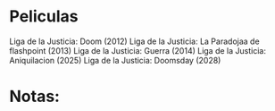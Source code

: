 # Peliculas
Liga de la Justicia: Doom (2012)
Liga de la Justicia: La Paradojaa de flashpoint (2013)
Liga de la Justicia: Guerra (2014)
Liga de la Justicia: Aniquilacion (2025)
Liga de la Justicia: Doomsday (2028)

# Notas: 